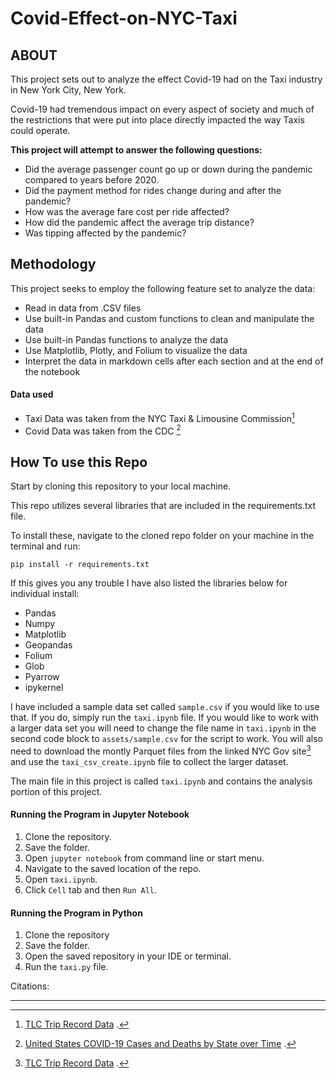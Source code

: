 # Covid-Effect-on-NYC-Taxi

## ABOUT

This project sets out to analyze the effect Covid-19 had on the Taxi industry in New York City, New York.

Covid-19 had tremendous impact on every aspect of society and much of the restrictions that were put into place directly impacted the way Taxis could operate.

**This project will attempt to answer the following questions:**

- Did the average passenger count go up or down during the pandemic compared to years before 2020.
- Did the payment method for rides change during and after the pandemic?
- How was the average fare cost per ride affected?
- How did the pandemic affect the average trip distance?
- Was tipping affected by the pandemic?

## Methodology

This project seeks to employ the following feature set to analyze the data:

- Read in data from .CSV files
- Use built-in Pandas and custom functions to clean and manipulate the data
- Use built-in Pandas functions to analyze the data
- Use Matplotlib, Plotly, and Folium to visualize the data
- Interpret the data in markdown cells after each section and at the end of the notebook

#### Data used

- Taxi Data was taken from the NYC Taxi & Limousine Commission[^1]
- Covid Data was taken from the CDC [^2]

## How To use this Repo

Start by cloning this repository to your local machine.

This repo utilizes several libraries that are included in the requirements.txt file.

To install these, navigate to the cloned repo folder on your machine in the terminal and run:

    pip install -r requirements.txt

If this gives you any trouble I have also listed the libraries below for individual install:

- Pandas
- Numpy
- Matplotlib
- Geopandas
- Folium
- Glob
- Pyarrow
- ipykernel

I have included a sample data set called `sample.csv` if you would like to use that. If you do, simply run the `taxi.ipynb` file. If you would like to work with a larger data set you will need to change the file name in `taxi.ipynb` in the second code block to `assets/sample.csv` for the script to work. You will also need to download the montly Parquet files from the linked NYC Gov site[^1] and use the `taxi_csv_create.ipynb` file to collect the larger dataset.

The main file in this project is called `taxi.ipynb` and contains the analysis portion of this project.

#### Running the Program in Jupyter Notebook

1. Clone the repository.
2. Save the folder.
3. Open `jupyter notebook` from command line or start menu.
4. Navigate to the saved location of the repo.
5. Open `taxi.ipynb`.
6. Click `Cell` tab and then `Run All`.

#### Running the Program in Python

1. Clone the repository
2. Save the folder.
3. Open the saved repository in your IDE or terminal.
4. Run the `taxi.py` file.

Citations:

[^1]:
    [TLC Trip Record Data](https://www.nyc.gov/site/tlc/about/tlc-trip-record-data.page)
    .

[^2]:
    [United States COVID-19 Cases and Deaths by State over Time](https://data.cdc.gov/Case-Surveillance/United-States-COVID-19-Cases-and-Deaths-by-State-o/9mfq-cb36)
    .

[^3]: [Covid-19 Timeline](https://www.cdc.gov/museum/timeline/covid19.html)

---
